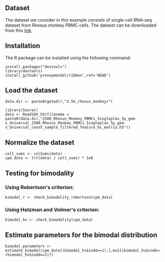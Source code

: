 ## Dataset

The dataset we consider in this example consists of single-cell RNA-seq dataset from Rhesus monkey PBMC cells. The dataset can be downloaded from this [link](https://www.10xgenomics.com/datasets/2500_Rhesus_Monkey_PBMCs_Singleplex_5p_gem-x_Universal)

## Installation

The R package can be installed using the following command:
```
install.packages("devtools")
library(devtools)
install_github('pronoymondal/ribbon',ref='HEAD')
```

## Load the dataset
```
data.dir <- paste0(getwd(),"2.5k_rhesus_monkey/")

library(Seurat)
data <- Read10X_h5(filename = paste0(data.dir,"2500_Rhesus_Monkey_PBMCs_Singleplex_5p_gem-x_Universal_2500_Rhesus_Monkey_PBMCs_Singleplex_5p_gem-x_Universal_count_sample_filtered_feature_bc_matrix.h5"))       
```
## Normalize the dataset
```
cell_sums <- colSums(data)
cpm_data <- t(t(data) / cell_sums) * 1e6
```


## Testing for bimodality
### Using Robertson's criterion:
```
bimodal_r <- check_bimodality_robertson(cpm_data)
```
### Using Holzman and Volmer's criterion:
```
bimodal_hv <- check_bimodality(cpm_data)
```

## Estimate parameters for the bimodal distribution
```
bimodal_parameters <- estimate_bimodal(cpm_data[(bimodal_hv$indd==1),],mu1[(bimodal_hv$indd==1)],mu2[(bimodal_hv$indd==1)],sig1[(bimodal_hv$indd==1)],sig2[(bimodal_hv$indd==1)],pi[(bimodal_hv$indd==1)],D[(bimodal_hv$indd==1),(bimodal_hv$indd==1)])
```








